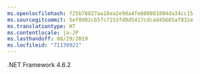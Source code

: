 ```yaml
---
ms.openlocfilehash: f25b78827aa18ea2e9da4fe808081804da34cc15
ms.sourcegitcommit: 5ef0d02cb57c7153fd9d5417cdcad45665af832e
ms.translationtype: HT
ms.contentlocale: ja-JP
ms.lasthandoff: 08/29/2019
ms.locfileid: "71139921"
---
```

.NET Framework 4.6.2